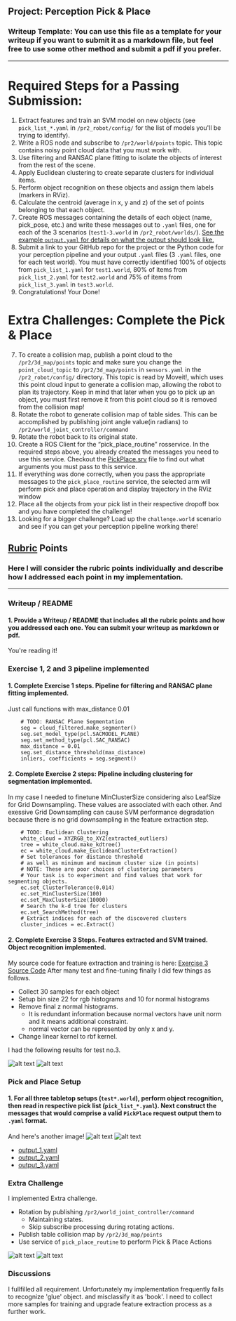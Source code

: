 ## Project: Perception Pick & Place
### Writeup Template: You can use this file as a template for your writeup if you want to submit it as a markdown file, but feel free to use some other method and submit a pdf if you prefer.

---


# Required Steps for a Passing Submission:
1. Extract features and train an SVM model on new objects (see `pick_list_*.yaml` in `/pr2_robot/config/` for the list of models you'll be trying to identify). 
2. Write a ROS node and subscribe to `/pr2/world/points` topic. This topic contains noisy point cloud data that you must work with.
3. Use filtering and RANSAC plane fitting to isolate the objects of interest from the rest of the scene.
4. Apply Euclidean clustering to create separate clusters for individual items.
5. Perform object recognition on these objects and assign them labels (markers in RViz).
6. Calculate the centroid (average in x, y and z) of the set of points belonging to that each object.
7. Create ROS messages containing the details of each object (name, pick_pose, etc.) and write these messages out to `.yaml` files, one for each of the 3 scenarios (`test1-3.world` in `/pr2_robot/worlds/`).  [See the example `output.yaml` for details on what the output should look like.](https://github.com/udacity/RoboND-Perception-Project/blob/master/pr2_robot/config/output.yaml)  
8. Submit a link to your GitHub repo for the project or the Python code for your perception pipeline and your output `.yaml` files (3 `.yaml` files, one for each test world).  You must have correctly identified 100% of objects from `pick_list_1.yaml` for `test1.world`, 80% of items from `pick_list_2.yaml` for `test2.world` and 75% of items from `pick_list_3.yaml` in `test3.world`.
9. Congratulations!  Your Done!

# Extra Challenges: Complete the Pick & Place
7. To create a collision map, publish a point cloud to the `/pr2/3d_map/points` topic and make sure you change the `point_cloud_topic` to `/pr2/3d_map/points` in `sensors.yaml` in the `/pr2_robot/config/` directory. This topic is read by Moveit!, which uses this point cloud input to generate a collision map, allowing the robot to plan its trajectory.  Keep in mind that later when you go to pick up an object, you must first remove it from this point cloud so it is removed from the collision map!
8. Rotate the robot to generate collision map of table sides. This can be accomplished by publishing joint angle value(in radians) to `/pr2/world_joint_controller/command`
9. Rotate the robot back to its original state.
10. Create a ROS Client for the “pick_place_routine” rosservice.  In the required steps above, you already created the messages you need to use this service. Checkout the [PickPlace.srv](https://github.com/udacity/RoboND-Perception-Project/tree/master/pr2_robot/srv) file to find out what arguments you must pass to this service.
11. If everything was done correctly, when you pass the appropriate messages to the `pick_place_routine` service, the selected arm will perform pick and place operation and display trajectory in the RViz window
12. Place all the objects from your pick list in their respective dropoff box and you have completed the challenge!
13. Looking for a bigger challenge?  Load up the `challenge.world` scenario and see if you can get your perception pipeline working there!

[//]: # (Image References)

[image1]: ./full_screenshot.png
[image2]: ./rviz_screenshot.png
[image3]: ./test3_confusion_matrix_1.png
[image4]: ./test3_confusion_matrix_2.png
[image5]: ./full_screenshot_extra.png
[image6]: ./rviz_screenshot_extra.png

## [Rubric](https://review.udacity.com/#!/rubrics/1067/view) Points
### Here I will consider the rubric points individually and describe how I addressed each point in my implementation.  

---
### Writeup / README

#### 1. Provide a Writeup / README that includes all the rubric points and how you addressed each one.  You can submit your writeup as markdown or pdf.  

You're reading it!

### Exercise 1, 2 and 3 pipeline implemented
#### 1. Complete Exercise 1 steps. Pipeline for filtering and RANSAC plane fitting implemented.

Just call functions with max_distance 0.01
```
    # TODO: RANSAC Plane Segmentation
    seg = cloud_filtered.make_segmenter()
    seg.set_model_type(pcl.SACMODEL_PLANE)
    seg.set_method_type(pcl.SAC_RANSAC)
    max_distance = 0.01
    seg.set_distance_threshold(max_distance)
    inliers, coefficients = seg.segment()
```
#### 2. Complete Exercise 2 steps: Pipeline including clustering for segmentation implemented.  

In my case I needed to finetune MinClusterSize considering also LeafSize for Grid Downsampling. These values are associated with each other. And exessive Grid Downsampling can cause SVM performance degradation because there is no grid downsampling in the feature extraction step.

```
    # TODO: Euclidean Clustering
    white_cloud = XYZRGB_to_XYZ(extracted_outliers)
    tree = white_cloud.make_kdtree()
    ec = white_cloud.make_EuclideanClusterExtraction()
    # Set tolerances for distance threshold
    # as well as minimum and maximum cluster size (in points)
    # NOTE: These are poor choices of clustering parameters
    # Your task is to experiment and find values that work for segmenting objects.
    ec.set_ClusterTolerance(0.014)
    ec.set_MinClusterSize(100)
    ec.set_MaxClusterSize(10000)
    # Search the k-d tree for clusters
    ec.set_SearchMethod(tree)
    # Extract indices for each of the discovered clusters
    cluster_indices = ec.Extract()
```

#### 2. Complete Exercise 3 Steps.  Features extracted and SVM trained.  Object recognition implemented.
My source code for feature extraction and training is here: [Exercise 3 Source Code](https://github.com/stereoboy/RoboND-Perception-Exercises)
After many test and fine-tuning finally I did few things as follows.
* Collect 30 samples for each object
* Setup bin size 22 for rgb histograms and 10 for normal histograms
* Remove final z normal histograms.
  * It is redundant information because normal vectors have unit norm and it means additional constraint.
  * normal vector can be represented by only x and y.
* Change linear kernel to rbf kernel.

I had the following results for test no.3.

![alt text][image3]
![alt text][image4]
### Pick and Place Setup

#### 1. For all three tabletop setups (`test*.world`), perform object recognition, then read in respective pick list (`pick_list_*.yaml`). Next construct the messages that would comprise a valid `PickPlace` request output them to `.yaml` format.

And here's another image! 
![alt text][image1]
![alt text][image2]


* [output_1.yaml](./pr2_robot/scripts/output_1.yaml)
* [output_2.yaml](./pr2_robot/scripts/output_2.yaml)
* [output_3.yaml](./pr2_robot/scripts/output_3.yaml)

### Extra Challenge
I implemented Extra challenge. 
* Rotation by publishing `/pr2/world_joint_controller/command`
  * Maintaining states.
  * Skip subscribe processing during rotating actions.
* Publish table collision map by `/pr2/3d_map/points`
* Use service of `pick_place_routine` to perform Pick & Place Actions

![alt text][image5]
![alt text][image6]

### Discussions

I fullfilled all requirement. Unfortunately my implementation frequently fails to recognize 'glue' object. and misclassify it as 'book'. I need to collect more samples for training and upgrade feature extraction process as a further work.
